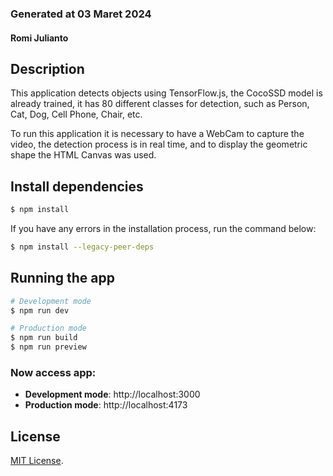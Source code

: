 ### Generated at 03 Maret 2024
#### Romi Julianto

## Description

This application detects objects using TensorFlow.js, the CocoSSD model is already trained, it has 80 different classes for detection, such as Person, Cat, Dog, Cell Phone, Chair, etc.

To run this application it is necessary to have a WebCam to capture the video, the detection process is in real time, and to display the geometric shape the HTML Canvas was used.

## Install dependencies

```bash
$ npm install
```

If you have any errors in the installation process, run the command below:

```bash
$ npm install --legacy-peer-deps
```

## Running the app

```bash
# Development mode
$ npm run dev

# Production mode
$ npm run build
$ npm run preview
```

### Now access app:

- **Development mode**: http://localhost:3000
- **Production mode**: http://localhost:4173

## License

[MIT License](LICENSE).
